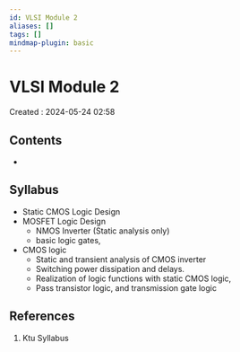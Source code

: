 ```yaml
---
id: VLSI Module 2
aliases: []
tags: []
mindmap-plugin: basic
---
```


# VLSI Module 2

Created : 2024-05-24 02:58

## Contents

-

## Syllabus

- Static CMOS Logic Design
- MOSFET Logic Design
  - NMOS Inverter (Static analysis only)
  - basic logic gates,
- CMOS logic
  - Static and transient analysis of CMOS inverter
  - Switching power dissipation and delays.
  - Realization of logic functions with static CMOS logic,
  - Pass transistor logic, and transmission gate logic

## References

1. Ktu Syllabus
